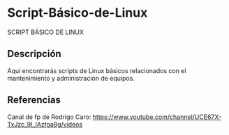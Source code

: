 # Script-Básico-de-Linux
SCRIPT BÁSICO DE LINUX
## Descripción
Aquí  encontrarás scripts de Linux básicos relacionados con el  mantenimiento y administración de equipos.
## Referencias
Canal de fp de Rodrigo Caro: https://www.youtube.com/channel/UCE67X-TxJzc_9I_lAztga8g/videos  

